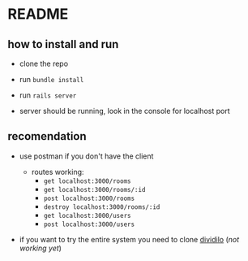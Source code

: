 # README

## how to install and run

* clone the repo

* run `bundle install`

* run `rails server`

* server should be running, look in the console for localhost port

## recomendation

* use postman if you don't have the client

  * routes working:
    - `get localhost:3000/rooms`
    - `get localhost:3000/rooms/:id`
    - `post localhost:3000/rooms`
    - `destroy localhost:3000/rooms/:id`
    - `get localhost:3000/users`
    - `post localhost:3000/users`

* if you want to try the entire system you need to clone [dividilo](https://github.com/sttefaano/dividilo) (_not working yet_)





